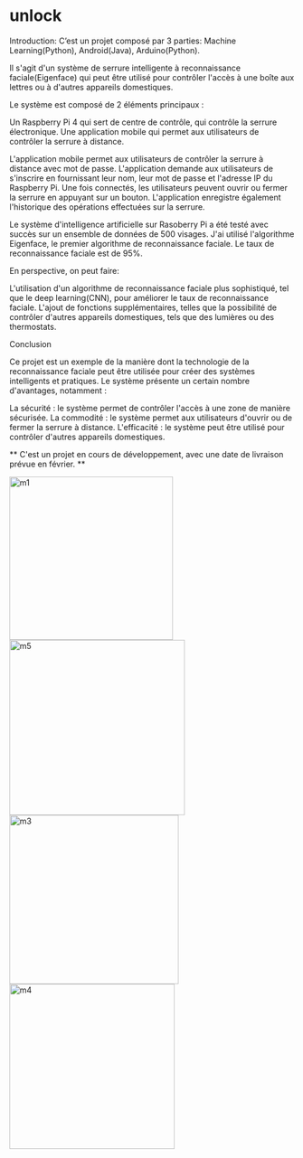 # unlock

Introduction: C’est un projet composé par 3 parties: Machine Learning(Python), Android(Java), Arduino(Python).

Il s'agit d'un système de serrure intelligente à reconnaissance faciale(Eigenface) qui peut être utilisé pour contrôler l'accès à une boîte aux lettres ou à d'autres appareils domestiques.

Le système est composé de 2 éléments principaux :

Un Raspberry Pi 4 qui sert de centre de contrôle, qui contrôle la serrure électronique.
Une application mobile qui permet aux utilisateurs de contrôler la serrure à distance.

L'application mobile permet aux utilisateurs de contrôler la serrure à distance avec mot de passe. L'application demande aux utilisateurs de s'inscrire en fournissant leur nom, leur mot de passe et l'adresse IP du Raspberry Pi. Une fois connectés, les utilisateurs peuvent ouvrir ou fermer la serrure en appuyant sur un bouton. L'application enregistre également l'historique des opérations effectuées sur la serrure.

Le système d'intelligence artificielle sur Rasoberry Pi a été testé avec succès sur un ensemble de données de 500 visages. J'ai utilisé l'algorithme Eigenface, le premier algorithme de reconnaissance faciale. Le taux de reconnaissance faciale est de 95%.

En perspective, on peut faire:

L'utilisation d'un algorithme de reconnaissance faciale plus sophistiqué, tel que le deep learning(CNN), pour améliorer le taux de reconnaissance faciale.
L'ajout de fonctions supplémentaires, telles que la possibilité de contrôler d'autres appareils domestiques, tels que des lumières ou des thermostats.

Conclusion

Ce projet est un exemple de la manière dont la technologie de la reconnaissance faciale peut être utilisée pour créer des systèmes intelligents et pratiques. Le système présente un certain nombre d'avantages, notamment :

La sécurité : le système permet de contrôler l'accès à une zone de manière sécurisée.
La commodité : le système permet aux utilisateurs d'ouvrir ou de fermer la serrure à distance.
L'efficacité : le système peut être utilisé pour contrôler d'autres appareils domestiques.

** C'est un projet en cours de développement, avec une date de livraison prévue en février. **


<img width="289" alt="m1" src="https://github.com/lipschitzien/unlock/assets/110629446/d1fae2c0-9a06-4d32-abf7-d0a486ecb281">

<img width="310" alt="m5" src="https://github.com/lipschitzien/unlock/assets/110629446/313bbcb3-81ff-4666-88e4-ca3bda01fddc">


<img width="299" alt="m3" src="https://github.com/lipschitzien/unlock/assets/110629446/0c55ca93-3a55-4d4f-bcec-f5af159191e1">


<img width="292" alt="m4" src="https://github.com/lipschitzien/unlock/assets/110629446/7c0b42f6-7110-4df3-9d7c-8d473d03f7a2">
